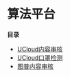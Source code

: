 

# 算法平台

**目录**

* [UCloud内容审核](/uai-alg-platform/api/alg-platform/ucloud-censor)
* [UCloud口罩检测](/uai-alg-platform/api/alg-platform/ucloud-mask)
* [图普内容审核](/uai-alg-platform/api/alg-platform/tupu-censor)

